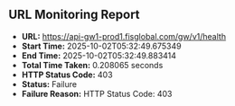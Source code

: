 ## URL Monitoring Report

- **URL:** https://api-gw1-prod1.fisglobal.com/gw/v1/health
- **Start Time:** 2025-10-02T05:32:49.675349
- **End Time:** 2025-10-02T05:32:49.883414
- **Total Time Taken:** 0.208065 seconds
- **HTTP Status Code:** 403
- **Status:** Failure
- **Failure Reason:** HTTP Status Code: 403
